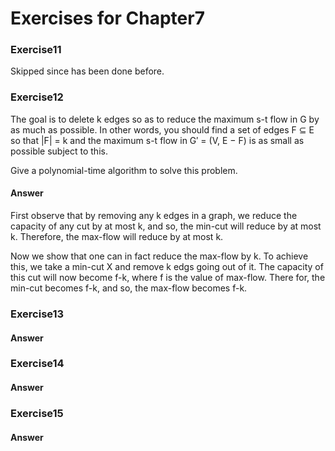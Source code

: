 # Exercises for Chapter7

### Exercise11
Skipped since has been done before.

### Exercise12The goal is to delete k edges so as to reduce the maximum s-t flow in G by as much as possible. In other words, you should find a set of edges F ⊆ E so that |F| = k and the maximum s-t flow in G′ = (V, E − F) is as small as possible subject to this.

Give a polynomial-time algorithm to solve this problem.

#### Answer
First observe that by removing any k edges in a graph, we reduce the capacity of any cut by at most k, and  so, the min-cut will reduce by at most k. Therefore, the max-flow will reduce by at most k. 

Now we show that one can in fact reduce the max-flow by k. To achieve this, we take a min-cut X and remove k edgs going out of it. The capacity of this cut will now become f-k, where f is the value of max-flow. There for, the min-cut becomes f-k, and so, the max-flow becomes f-k.

### Exercise13
#### Answer

### Exercise14
#### Answer

### Exercise15
#### Answer
